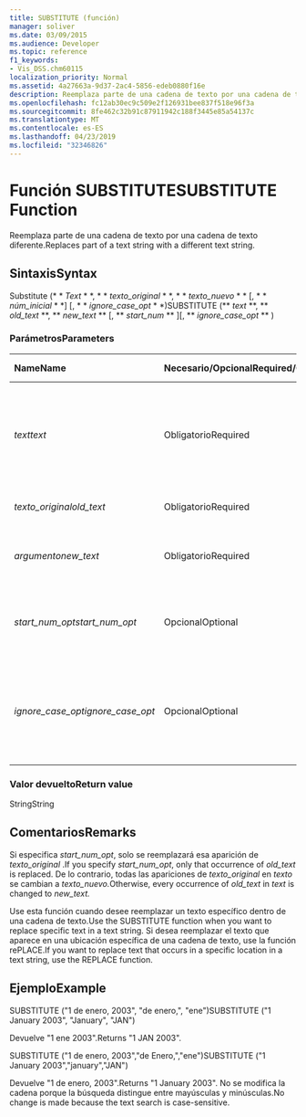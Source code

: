 ```yaml
---
title: SUBSTITUTE (función)
manager: soliver
ms.date: 03/09/2015
ms.audience: Developer
ms.topic: reference
f1_keywords:
- Vis_DSS.chm60115
localization_priority: Normal
ms.assetid: 4a27663a-9d37-2ac4-5856-edeb0880f16e
description: Reemplaza parte de una cadena de texto por una cadena de texto diferente.
ms.openlocfilehash: fc12ab30ec9c509e2f126931bee837f518e96f3a
ms.sourcegitcommit: 8fe462c32b91c87911942c188f3445e85a54137c
ms.translationtype: MT
ms.contentlocale: es-ES
ms.lasthandoff: 04/23/2019
ms.locfileid: "32346826"
---
```

# <a name="substitute-function"></a><span data-ttu-id="080c9-103">Función SUBSTITUTE</span><span class="sxs-lookup"><span data-stu-id="080c9-103">SUBSTITUTE Function</span></span>

<span data-ttu-id="080c9-104">Reemplaza parte de una cadena de texto por una cadena de texto diferente.</span><span class="sxs-lookup"><span data-stu-id="080c9-104">Replaces part of a text string with a different text string.</span></span> 
  
## <a name="syntax"></a><span data-ttu-id="080c9-105">Sintaxis</span><span class="sxs-lookup"><span data-stu-id="080c9-105">Syntax</span></span>

 <span data-ttu-id="080c9-106">Substitute (\* \* *Text* \* \*, \* \* *texto_original* \* \*, \* \* *texto_nuevo* \* \* [, \* \* *núm_inicial* \* \*] [, \* \* *ignore_case_opt* \* \*)</span><span class="sxs-lookup"><span data-stu-id="080c9-106">SUBSTITUTE (\*\* *text* \*\*, \*\* *old_text* \*\*, \*\* *new_text* \*\* [, \*\* *start_num* \*\* ][, \*\* *ignore_case_opt* \*\* )</span></span> 
  
### <a name="parameters"></a><span data-ttu-id="080c9-107">Parámetros</span><span class="sxs-lookup"><span data-stu-id="080c9-107">Parameters</span></span>

|<span data-ttu-id="080c9-108">**Name**</span><span class="sxs-lookup"><span data-stu-id="080c9-108">**Name**</span></span>|<span data-ttu-id="080c9-109">**Necesario/Opcional**</span><span class="sxs-lookup"><span data-stu-id="080c9-109">**Required/Optional**</span></span>|<span data-ttu-id="080c9-110">**Tipo de datos**</span><span class="sxs-lookup"><span data-stu-id="080c9-110">**Data Type**</span></span>|<span data-ttu-id="080c9-111">**Descripción**</span><span class="sxs-lookup"><span data-stu-id="080c9-111">**Description**</span></span>|
|:-----|:-----|:-----|:-----|
| <span data-ttu-id="080c9-112">_text_</span><span class="sxs-lookup"><span data-stu-id="080c9-112">_text_</span></span> <br/> |<span data-ttu-id="080c9-113">Obligatorio</span><span class="sxs-lookup"><span data-stu-id="080c9-113">Required</span></span>  <br/> |<span data-ttu-id="080c9-114">**String**</span><span class="sxs-lookup"><span data-stu-id="080c9-114">**String**</span></span> <br/> | <span data-ttu-id="080c9-115">El texto o la referencia a la celda que contiene el texto cuyos caracteres se desea reemplazar.</span><span class="sxs-lookup"><span data-stu-id="080c9-115">The text or the reference to a cell containing text for which you want to substitute characters.</span></span>  <br/> |
| <span data-ttu-id="080c9-116">_texto_original_</span><span class="sxs-lookup"><span data-stu-id="080c9-116">_old_text_</span></span> <br/> |<span data-ttu-id="080c9-117">Obligatorio</span><span class="sxs-lookup"><span data-stu-id="080c9-117">Required</span></span>  <br/> |<span data-ttu-id="080c9-118">**String**</span><span class="sxs-lookup"><span data-stu-id="080c9-118">**String**</span></span> <br/> | <span data-ttu-id="080c9-119">El texto que se desea reemplazar.</span><span class="sxs-lookup"><span data-stu-id="080c9-119">The text you want to replace.</span></span>  <br/> |
| <span data-ttu-id="080c9-120">_argumento_</span><span class="sxs-lookup"><span data-stu-id="080c9-120">_new_text_</span></span> <br/> |<span data-ttu-id="080c9-121">Obligatorio</span><span class="sxs-lookup"><span data-stu-id="080c9-121">Required</span></span>  <br/> |<span data-ttu-id="080c9-122">**String**</span><span class="sxs-lookup"><span data-stu-id="080c9-122">**String**</span></span> <br/> | <span data-ttu-id="080c9-123">Texto que se va a usar para reemplazar _texto_original_.</span><span class="sxs-lookup"><span data-stu-id="080c9-123">The text you want to use to replace  _old_text_.</span></span>  <br/> |
| <span data-ttu-id="080c9-124">_start_num_opt_</span><span class="sxs-lookup"><span data-stu-id="080c9-124">_start_num_opt_</span></span> <br/> |<span data-ttu-id="080c9-125">Opcional</span><span class="sxs-lookup"><span data-stu-id="080c9-125">Optional</span></span>  <br/> |<span data-ttu-id="080c9-126">**Numeric**</span><span class="sxs-lookup"><span data-stu-id="080c9-126">**Numeric**</span></span> <br/> |<span data-ttu-id="080c9-127">Especifica qué ocurrencias de texto_original se reemplazarán.</span><span class="sxs-lookup"><span data-stu-id="080c9-127">Specifies which occurrences of old_text to replace.</span></span>  <br/> |
| <span data-ttu-id="080c9-128">_ignore_case_opt_</span><span class="sxs-lookup"><span data-stu-id="080c9-128">_ignore_case_opt_</span></span> <br/> |<span data-ttu-id="080c9-129">Opcional</span><span class="sxs-lookup"><span data-stu-id="080c9-129">Optional</span></span>  <br/> |<span data-ttu-id="080c9-130">**Boolean**</span><span class="sxs-lookup"><span data-stu-id="080c9-130">**Boolean**</span></span> <br/> |<span data-ttu-id="080c9-131">Será FALSE si diferencia entre mayúsculas y minúsculas y, si no, TRUE.</span><span class="sxs-lookup"><span data-stu-id="080c9-131">FALSE if case-sensitive; otherwise, TRUE.</span></span> <span data-ttu-id="080c9-132">El valor predeterminado es FALSE (falso).</span><span class="sxs-lookup"><span data-stu-id="080c9-132">The default is FALSE.</span></span>  <br/> |
   
### <a name="return-value"></a><span data-ttu-id="080c9-133">Valor devuelto</span><span class="sxs-lookup"><span data-stu-id="080c9-133">Return value</span></span>

<span data-ttu-id="080c9-134">String</span><span class="sxs-lookup"><span data-stu-id="080c9-134">String</span></span>
  
## <a name="remarks"></a><span data-ttu-id="080c9-135">Comentarios</span><span class="sxs-lookup"><span data-stu-id="080c9-135">Remarks</span></span>

 <span data-ttu-id="080c9-136">Si especifica _start_num_opt_, solo se reemplazará esa aparición de _texto_original_ .</span><span class="sxs-lookup"><span data-stu-id="080c9-136">If you specify  _start_num_opt_, only that occurrence of  _old_text_ is replaced.</span></span> <span data-ttu-id="080c9-137">De lo contrario, todas las apariciones de _texto_original_ en _texto_ se cambian a _texto_nuevo._</span><span class="sxs-lookup"><span data-stu-id="080c9-137">Otherwise, every occurrence of  _old_text_ in  _text_ is changed to  _new_text._</span></span>
  
<span data-ttu-id="080c9-138">Use esta función cuando desee reemplazar un texto específico dentro de una cadena de texto.</span><span class="sxs-lookup"><span data-stu-id="080c9-138">Use the SUBSTITUTE function when you want to replace specific text in a text string.</span></span> <span data-ttu-id="080c9-139">Si desea reemplazar el texto que aparece en una ubicación específica de una cadena de texto, use la función rePLACE.</span><span class="sxs-lookup"><span data-stu-id="080c9-139">If you want to replace text that occurs in a specific location in a text string, use the REPLACE function.</span></span>
  
## <a name="example"></a><span data-ttu-id="080c9-140">Ejemplo</span><span class="sxs-lookup"><span data-stu-id="080c9-140">Example</span></span>

<span data-ttu-id="080c9-141">SUBSTITUTE ("1 de enero, 2003", "de enero,", "ene")</span><span class="sxs-lookup"><span data-stu-id="080c9-141">SUBSTITUTE ("1 January 2003", "January", "JAN")</span></span> 
  
<span data-ttu-id="080c9-142">Devuelve "1 ene 2003".</span><span class="sxs-lookup"><span data-stu-id="080c9-142">Returns "1 JAN 2003".</span></span> 
  
<span data-ttu-id="080c9-143">SUBSTITUTE ("1 de enero, 2003","de Enero,","ene")</span><span class="sxs-lookup"><span data-stu-id="080c9-143">SUBSTITUTE ("1 January 2003","january","JAN")</span></span> 
  
<span data-ttu-id="080c9-144">Devuelve "1 de enero, 2003".</span><span class="sxs-lookup"><span data-stu-id="080c9-144">Returns "1 January 2003".</span></span> <span data-ttu-id="080c9-145">No se modifica la cadena porque la búsqueda distingue entre mayúsculas y minúsculas.</span><span class="sxs-lookup"><span data-stu-id="080c9-145">No change is made because the text search is case-sensitive.</span></span> 
  

